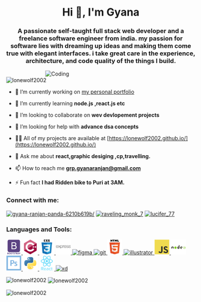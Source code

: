 <h1 align="center">Hi 👋, I'm Gyana</h1>
<h3 align="center">A passionate self-taught full stack web developer and a freelance software engineer from india. my passion for software lies with dreaming up ideas and making them come true with elegant interfaces. i take great care in the experience, architecture, and code quality of the things I build.</h3>
<img align="right" width="400px" alt="Coding" src="https://raw.githubusercontent.com/abhisheknaiidu/abhisheknaiidu/master/code.gif">

<p align="left"> <img src="https://komarev.com/ghpvc/?username=lonewolf2002&label=Profile%20views&color=0e75b6&style=flat" alt="lonewolf2002" /> </p>

- 🔭 I’m currently working on [my personal portfolio](https://lonewolf2002.github.io/)

- 🌱 I’m currently learning **node.js ,react.js etc**

- 👯 I’m looking to collaborate on **wev devlopement projects**

- 🤝 I’m looking for help with **advance dsa concepts**

- 👨‍💻 All of my projects are available at [https://lonewolf2002.github.io/](https://lonewolf2002.github.io/)

- 💬 Ask me about **react,graphic desiging ,cp,travelling.**

- 📫 How to reach me **grp.gyanaranjan@gmail.com**

- ⚡ Fun fact **I had Ridden bike to Puri at 3AM.**

<h3 align="left">Connect with me:</h3>
<p align="left">
<a href="https://linkedin.com/in/gyana-ranjan-panda-6210b619b/" target="blank"><img align="center" src="https://raw.githubusercontent.com/rahuldkjain/github-profile-readme-generator/master/src/images/icons/Social/linked-in-alt.svg" alt="gyana-ranjan-panda-6210b619b/" height="30" width="40" /></a>
<a href="https://instagram.com/raveling_monk_7" target="blank"><img align="center" src="https://raw.githubusercontent.com/rahuldkjain/github-profile-readme-generator/master/src/images/icons/Social/instagram.svg" alt="raveling_monk_7" height="30" width="40" /></a>
<a href="https://www.codechef.com/users/lucifer_77" target="blank"><img align="center" src="https://cdn.jsdelivr.net/npm/simple-icons@3.1.0/icons/codechef.svg" alt="lucifer_77" height="30" width="40" /></a>
</p>

<h3 align="left">Languages and Tools:</h3>
<p align="left"> <a href="https://getbootstrap.com" target="_blank"> <img src="https://raw.githubusercontent.com/devicons/devicon/master/icons/bootstrap/bootstrap-plain-wordmark.svg" alt="bootstrap" width="40" height="40"/> </a> <a href="https://www.w3schools.com/cpp/" target="_blank"> <img src="https://raw.githubusercontent.com/devicons/devicon/master/icons/cplusplus/cplusplus-original.svg" alt="cplusplus" width="40" height="40"/> </a> <a href="https://www.w3schools.com/css/" target="_blank"> <img src="https://raw.githubusercontent.com/devicons/devicon/master/icons/css3/css3-original-wordmark.svg" alt="css3" width="40" height="40"/> </a> <a href="https://expressjs.com" target="_blank"> <img src="https://raw.githubusercontent.com/devicons/devicon/master/icons/express/express-original-wordmark.svg" alt="express" width="40" height="40"/> </a> <a href="https://www.figma.com/" target="_blank"> <img src="https://www.vectorlogo.zone/logos/figma/figma-icon.svg" alt="figma" width="40" height="40"/> </a> <a href="https://git-scm.com/" target="_blank"> <img src="https://www.vectorlogo.zone/logos/git-scm/git-scm-icon.svg" alt="git" width="40" height="40"/> </a> <a href="https://www.w3.org/html/" target="_blank"> <img src="https://raw.githubusercontent.com/devicons/devicon/master/icons/html5/html5-original-wordmark.svg" alt="html5" width="40" height="40"/> </a> <a href="https://www.adobe.com/in/products/illustrator.html" target="_blank"> <img src="https://www.vectorlogo.zone/logos/adobe_illustrator/adobe_illustrator-icon.svg" alt="illustrator" width="40" height="40"/> </a> <a href="https://developer.mozilla.org/en-US/docs/Web/JavaScript" target="_blank"> <img src="https://raw.githubusercontent.com/devicons/devicon/master/icons/javascript/javascript-original.svg" alt="javascript" width="40" height="40"/> </a> <a href="https://nodejs.org" target="_blank"> <img src="https://raw.githubusercontent.com/devicons/devicon/master/icons/nodejs/nodejs-original-wordmark.svg" alt="nodejs" width="40" height="40"/> </a> <a href="https://www.photoshop.com/en" target="_blank"> <img src="https://raw.githubusercontent.com/devicons/devicon/master/icons/photoshop/photoshop-line.svg" alt="photoshop" width="40" height="40"/> </a> <a href="https://www.python.org" target="_blank"> <img src="https://raw.githubusercontent.com/devicons/devicon/master/icons/python/python-original.svg" alt="python" width="40" height="40"/> </a> <a href="https://reactjs.org/" target="_blank"> <img src="https://raw.githubusercontent.com/devicons/devicon/master/icons/react/react-original-wordmark.svg" alt="react" width="40" height="40"/> </a> <a href="https://www.adobe.com/products/xd.html" target="_blank"> <img src="https://cdn.worldvectorlogo.com/logos/adobe-xd.svg" alt="xd" width="40" height="40"/> </a> </p>

<p><img align="left" src="https://github-readme-stats.vercel.app/api/top-langs?username=lonewolf2002&show_icons=true&locale=en&layout=compact" alt="lonewolf2002" /></p>

<p>&nbsp;<img align="center" src="https://github-readme-stats.vercel.app/api?username=lonewolf2002&show_icons=true&locale=en" alt="lonewolf2002" /></p>

<p><img align="center" src="https://github-readme-streak-stats.herokuapp.com/?user=lonewolf2002&" alt="lonewolf2002" /></p>

